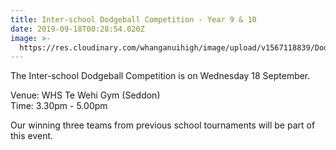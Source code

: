 ```yaml
---
title: Inter-school Dodgeball Competition - Year 9 & 10
date: 2019-09-18T00:28:54.020Z
image: >-
  https://res.cloudinary.com/whanganuihigh/image/upload/v1567118839/Dodgeball_Comp_poster.jpg
---
```

The Inter-school Dodgeball Competition is on Wednesday 18 September.

Venue: WHS Te Wehi Gym (Seddon)  
Time: 3.30pm - 5.00pm

Our winning three teams from previous school tournaments will be part of this event.
